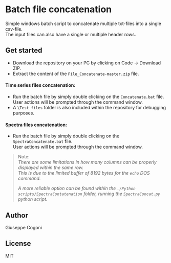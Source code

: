 # Batch file concatenation
Simple windows batch script to concatenate multiple txt-files into a single csv-file. \
The input files can also have a single or multiple header rows.

## Get started
- Download the repository on your PC by clicking on Code -> Download ZIP.
- Extract the content of the `File_Concatenate-master.zip` file.
#### Time series files concatenation:
- Run the batch file by simply double clicking on the `Concatenate.bat` file. \
User actions will be prompted through the command window.
- A `\Test files` folder is also included within the repository for debugging purposes.
#### Spectra files concatenation:
- Run the batch file by simply double clicking on the `SpectraConcatenate.bat` file. \
User actions will be prompted through the command window.
>Note: \
>*There are some limitations in how many columns can be properly displayed within the same row.* \
>*This is due to the limited buffer of 8192 bytes for the `echo` DOS command.*
>
>*A more reliable option can be found within the `./Python scripts/SpectraContatenation` folder, running the `SpectraConcat.py` python script.*

## Author
   Giuseppe Cogoni

## License
   MIT
